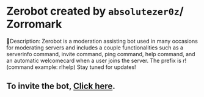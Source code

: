 # Zerobot created by `absolutezer0z`/ Zorromark

🌟Description: Zerobot is a moderation assisting bot used in many occasions for moderating servers and includes a couple functionalities such as a serverinfo command, invite command, ping command, help command, and an automatic welcomecard when a user joins the server. The prefix is r! (command example: r!help)
Stay tuned for updates!

## To invite the bot, [Click here](https://discord.com/api/oauth2/authorize?client_id=1110068022976192513&permissions=8&scope=bot).
